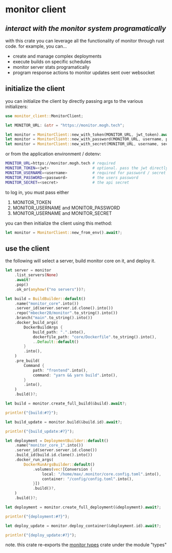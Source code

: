 # monitor client

## *interact with the monitor system programatically*

with this crate you can leverage all the functionality of monitor through rust code. for example, you can...

 - create and manage complex deployments
 - execute builds on specific schedules
 - monitor server stats programatically
 - program response actions to monitor updates sent over websocket

## initialize the client

you can initialize the client by directly passing args to the various initializers:

```rust
use monitor_client::MonitorClient;

let MONITOR_URL: &str = "https://monitor.mogh.tech";

let monitor = MonitorClient::new_with_token(MONITOR_URL, jwt_token).await?; // pass a valid jwt
let monitor = MonitorClient::new_with_password(MONITOR_URL, username, password).await?; // pass local user credentials
let monitor = MonitorClient::new_with_secret(MONITOR_URL, username, secret).await?; // pass api secret
```

or from the application environment / dotenv:

```sh
MONITOR_URL=https://monitor.mogh.tech # required
MONITOR_TOKEN=<jwt>                   # optional. pass the jwt directly.
MONITOR_USERNAME=<username>           # required for password / secret login
MONITOR_PASSWORD=<password>           # the users password
MONITOR_SECRET=<secret>               # the api secret
```

to log in, you must pass either
 1. MONITOR_TOKEN
 2. MONITOR_USERNAME and MONITOR_PASSWORD
 3. MONITOR_USERNAME and MONITOR_SECRET

you can then initialize the client using this method:
```rust
let monitor = MonitorClient::new_from_env().await?;
```

## use the client

the following will select a server, build monitor core on it, and deploy it.

```rust
let server = monitor
	.list_servers(None)
	.await?
	.pop()
	.ok_or(anyhow!("no servers"))?;

let build = BuildBuilder::default()
	.name("monitor_core".into())
	.server_id(server.server.id.clone().into())
	.repo("mbecker20/monitor".to_string().into())
	.branch("main".to_string().into())
	.docker_build_args(
		DockerBuildArgs {
			build_path: ".".into(),
			dockerfile_path: "core/Dockerfile".to_string().into(),
			..Default::default()
		}
		.into(),
	)
	.pre_build(
		Command {
			path: "frontend".into(),
			command: "yarn && yarn build".into(),
		}
		.into(),
	)
	.build()?;

let build = monitor.create_full_build(&build).await?;

println!("{build:#?}");

let build_update = monitor.build(&build.id).await?;

println!("{build_update:#?}");

let deployment = DeploymentBuilder::default()
	.name("monitor_core_1".into())
	.server_id(server.server.id.clone())
	.build_id(build.id.clone().into())
	.docker_run_args(
		DockerRunArgsBuilder::default()
			.volumes(vec![Conversion {
				local: "/home/max/.monitor/core.config.toml".into(),
				container: "/config/config.toml".into(),
			}])
			.build()?,
	)
	.build()?;

let deployment = monitor.create_full_deployment(&deployment).await?;

println!("{deployment:#?}");

let deploy_update = monitor.deploy_container(&deployment.id).await?;

println!("{deploy_update:#?}");
```

note. this crate re-exports the [monitor types](https://crates.io/crates/monitor_types) crate under the module "types"